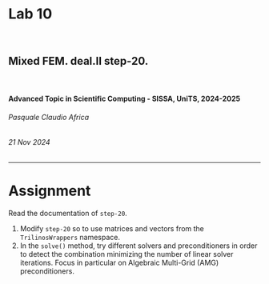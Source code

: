 <!--
title: Lab 10
paginate: true

_class: titlepage
-->

# Lab 10
<br>

## Mixed FEM. deal.II step-20.
<br>

#### Advanced Topic in Scientific Computing - SISSA, UniTS, 2024-2025

###### Pasquale Claudio Africa

###### 21 Nov 2024

---

# Assignment

Read the documentation of `step-20`.

1. Modify `step-20` so to use matrices and vectors from the `TrilinosWrappers` namespace.
2. In the `solve()` method, try different solvers and preconditioners in order to detect the combination minimizing the number of linear solver iterations. Focus in particular on Algebraic Multi-Grid (AMG) preconditioners.
